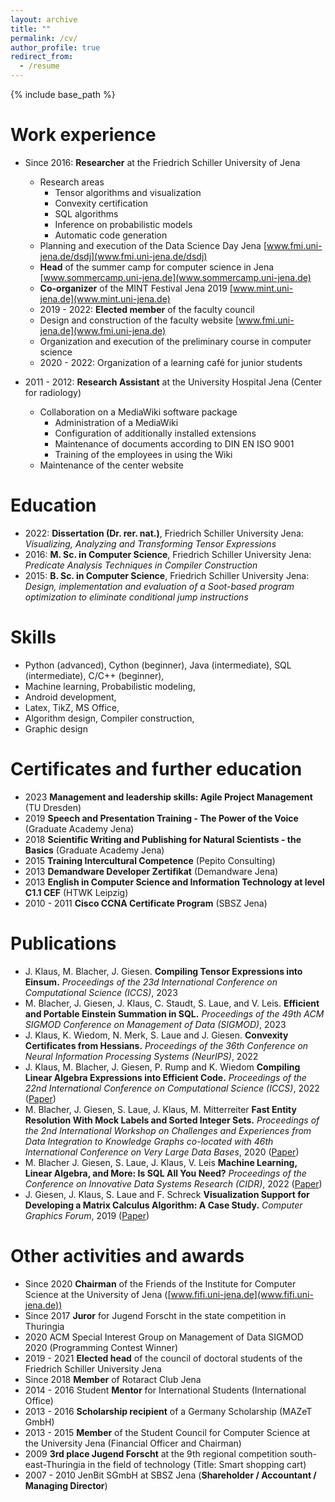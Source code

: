 ```yaml
---
layout: archive
title: ""
permalink: /cv/
author_profile: true
redirect_from:
  - /resume
---
```


{% include base_path %}

Work experience
======
* Since 2016: __Researcher__ at the Friedrich Schiller University of Jena
  * Research areas
    - Tensor algorithms and visualization
    - Convexity certification 
    - SQL algorithms 
    - Inference on probabilistic models
    - Automatic code generation
  * Planning and execution of the Data Science Day Jena
  [www.fmi.uni-jena.de/dsdj](www.fmi.uni-jena.de/dsdj)
  * __Head__ of the summer camp for computer science in Jena [www.sommercamp.uni-jena.de](www.sommercamp.uni-jena.de)
  * __Co-organizer__ of the MINT Festival Jena 2019 [www.mint.uni-jena.de](www.mint.uni-jena.de)
  * 2019 - 2022: __Elected member__ of the faculty council
  * Design and construction of the faculty website [www.fmi.uni-jena.de](www.fmi.uni-jena.de)
  * Organization and execution of the preliminary course in computer science
  * 2020 - 2022: Organization of a learning café for junior students

* 2011 - 2012: __Research Assistant__ at the University Hospital Jena (Center for radiology)
  * Collaboration on a MediaWiki software package
    - Administration of a MediaWiki
    - Configuration of additionally installed extensions
    - Maintenance of documents according to DIN EN ISO 9001
    - Training of the employees in using the Wiki
  * Maintenance of the center website

Education
======
* 2022: __Dissertation (Dr. rer. nat.)__, Friedrich Schiller University Jena: 
  _Visualizing, Analyzing and Transforming Tensor Expressions_
* 2016: __M. Sc. in Computer Science__, Friedrich Schiller University Jena: _Predicate Analysis Techniques in Compiler Construction_ 
* 2015: __B. Sc. in Computer Science__, Friedrich Schiller University Jena: _Design, implementation and evaluation of a Soot-based program optimization to eliminate conditional jump instructions_

Skills
======
* Python (advanced), Cython (beginner), Java (intermediate), SQL (intermediate), C/C++ (beginner),
* Machine learning, Probabilistic modeling, 
* Android development,
* Latex, TikZ, MS Office,
* Algorithm design, Compiler construction,
* Graphic design

Certificates and further education
======
* 2023 __Management and leadership skills: Agile
Project Management__ (TU Dresden)
* 2019 __Speech and Presentation Training - The Power of the Voice__ (Graduate Academy Jena)
* 2018 __Scientific Writing and Publishing for Natural Scientists - the Basics__ (Graduate Academy Jena)
* 2015 __Training Intercultural Competence__ (Pepito Consulting)
* 2013 __Demandware Developer Zertifikat__ (Demandware Jena)
* 2013 __English in Computer Science and Information Technology at level C1.1 CEF__ (HTWK Leipzig)
* 2010 - 2011 __Cisco CCNA Certificate Program__ (SBSZ Jena)

Publications
======
* J. Klaus, M. Blacher, J. Giesen. __Compiling Tensor Expressions into Einsum.__ *Proceedings of the 23d International Conference on Computational Science (ICCS)*, 2023
* M. Blacher, J. Giesen, J. Klaus, C. Staudt, S. Laue, and V. Leis. __Efficient and Portable Einstein Summation in SQL.__ *Proceedings of the 49th ACM SIGMOD Conference on Management of Data (SIGMOD)*, 2023
* J. Klaus, K. Wiedom,  N. Merk, S. Laue and J. Giesen. __Convexity Certificates from Hessians.__ *Proceedings of the 36th Conference on Neural Information Processing Systems (NeurIPS)*, 2022
* J. Klaus, M. Blacher, J. Giesen, P. Rump and K. Wiedom
__Compiling Linear Algebra Expressions into Efficient Code.__ *Proceedings of the 22nd International Conference on Computational Science (ICCS)*, 2022 ([Paper](https://www.iccs-meeting.org/archive/iccs2022/papers/133510008.pdfExternal))
* M. Blacher, J. Giesen, S. Laue, J. Klaus, M. Mitterreiter
__Fast Entity Resolution With Mock Labels and Sorted Integer Sets.__ *Proceedings of the 2nd International Workshop on Challenges and Experiences from Data Integration to Knowledge Graphs co-located with 46th International Conference on Very Large Data Bases*, 2020 ([Paper](http://ceur-ws.org/Vol-2726/paper2.pdfExternal))
* M. Blacher J. Giesen, S. Laue, J. Klaus, V. Leis
__Machine Learning, Linear Algebra, and More: Is SQL All You Need?__ *Proceedings of the Conference on Innovative Data Systems Research (CIDR)*, 2022 ([Paper](http://cidrdb.org/cidr2022/papers/p17-blacher.pdfExternal))
* J. Giesen, J. Klaus, S. Laue and F. Schreck
__Visualization Support for Developing a Matrix Calculus Algorithm: A Case Study.__ *Computer Graphics Forum*, 2019 ([Paper](https://doi.org/10.1111/cgf.13694External))

Other activities and awards
======
* Since 2020 __Chairman__ of the Friends of the Institute for Computer Science at the University of Jena ([www.fifi.uni-jena.de](www.fifi.uni-jena.de))
* Since 2017 __Juror__ for Jugend Forscht in the state competition in Thuringia
* 2020 ACM Special Interest Group on Management of Data SIGMOD 2020 (Programming Contest Winner)
* 2019 - 2021 __Elected head__ of the council of doctoral students of the Friedrich Schiller University Jena
* Since 2018 __Member__ of Rotaract Club Jena
* 2014 - 2016 Student __Mentor__ for International Students (International Office)
* 2013 - 2016 __Scholarship recipient__ of a Germany Scholarship (MAZeT GmbH)
* 2013 - 2015 __Member__ of the Student Council for Computer Science at the University Jena (Financial Officer and Chairman)
* 2009 __3rd place Jugend Forscht__ at the 9th regional competition south-east-Thuringia in the field of technology (Title: Smart shopping cart)
* 2007 - 2010 JenBit SGmbH at SBSZ Jena (__Shareholder / Accountant / Managing Director__)
